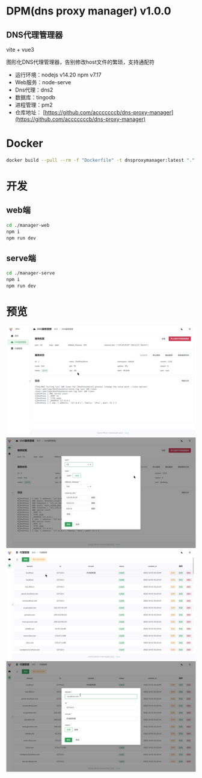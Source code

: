 # DPM(dns proxy manager) v1.0.0

## DNS代理管理器

vite + vue3

图形化DNS代理管理器，告别修改host文件的繁琐，支持通配符

- 运行环境：nodejs v14.20 npm v7.17
- Web服务：node-serve
- Dns代理：dns2
- 数据库：tingodb
- 进程管理：pm2
- 仓库地址： [https://github.com/acccccccb/dns-proxy-manager](https://github.com/acccccccb/dns-proxy-manager)

# Docker

```bash
docker build --pull --rm -f "Dockerfile" -t dnsproxymanager:latest "."
```

# 开发

## web端

```bash
cd ./manager-web
npm i
npm run dev
```

## serve端

```bash
cd ./manager-serve
npm i
npm run dev
```

# 预览

![alt](/readmedist/1.png)
![alt](/readmedist/2.png)
![alt](/readmedist/3.png)
![alt](/readmedist/4.png)